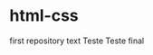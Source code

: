# html-css
first repository text
Teste
Teste final

<a href="https://carlosna7.github.io/html-css/Exercicios/ex001/html">